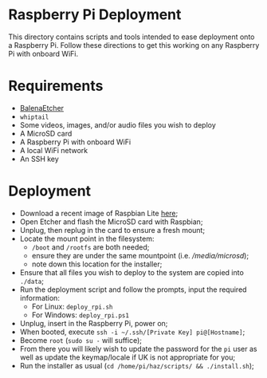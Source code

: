 # Raspberry Pi Deployment

This directory contains scripts and tools intended to ease deployment onto a Raspberry Pi. Follow these directions to get this working on any Raspberry Pi with onboard WiFi.

# Requirements

* [BalenaEtcher](https://www.balena.io/etcher/)
* `whiptail`
* Some videos, images, and/or audio files you wish to deploy
* A MicroSD card
* A Raspberry Pi with onboard WiFi
* A local WiFi network
* An SSH key

# Deployment

* Download a recent image of Raspbian Lite [here](https://downloads.raspberrypi.org/raspbian_lite_latest);
* Open Etcher and flash the MicroSD card with Raspbian;
* Unplug, then replug in the card to ensure a fresh mount;
* Locate the mount point in the filesystem:
  * `/boot` and `/rootfs` are both needed;
  * ensure they are under the same mountpoint (i.e. */media/microsd*);
  * note down this location for the installer;
* Ensure that all files you wish to deploy to the system are copied into `./data`;
* Run the deployment script and follow the prompts, input the required information:
  * For Linux: `deploy_rpi.sh`
  * For Windows: `deploy_rpi.ps1`
* Unplug, insert in the Raspberry Pi, power on;
* When booted, execute `ssh -i ~/.ssh/[Private Key] pi@[Hostname]`;
* Become `root` (`sudo su -` will suffice);
* From there you will likely wish to update the password for the `pi` user as well as update the keymap/locale if UK is not appropriate for you;
* Run the installer as usual (`cd /home/pi/haz/scripts/ && ./install.sh`);